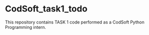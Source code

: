 # CodSoft_task1_todo
This repository contains TASK 1 code performed as a CodSoft Python Programming intern.

